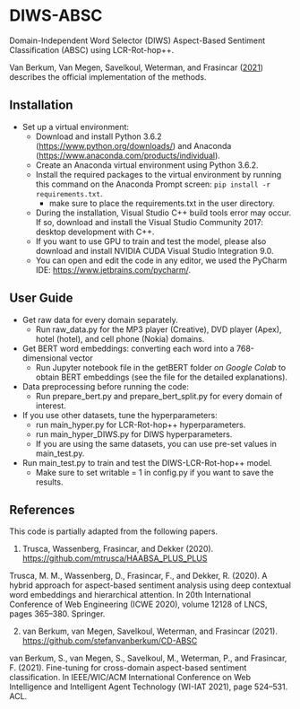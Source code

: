 # DIWS-ABSC

Domain-Independent Word Selector (DIWS) Aspect-Based Sentiment Classification (ABSC) using LCR-Rot-hop++.

Van Berkum, Van Megen, Savelkoul, Weterman, and Frasincar ([2021](https://doi.org/10.1145/3486622.3494003)) describes the official implementation of the methods.

## Installation
- Set up a virtual environment:
    - Download and install Python 3.6.2 (https://www.python.org/downloads/) and Anaconda (https://www.anaconda.com/products/individual).
    - Create an Anaconda virtual environment using Python 3.6.2.
    - Install the required packages to the virtual environment by running this command on the Anaconda Prompt screen:
      ```pip install -r requirements.txt```.
      - make sure to place the requirements.txt in the user directory.
    - During the installation, Visual Studio C++ build tools error may occur. If so, download and install the Visual Studio Community 2017: desktop development with C++.
    - If you want to use GPU to train and test the model, please also download and install NVIDIA CUDA Visual Studio Integration 9.0.
    - You can open and edit the code in any editor, we used the PyCharm IDE: https://www.jetbrains.com/pycharm/.

## User Guide
- Get raw data for every domain separately.
    - Run raw_data.py for the MP3 player (Creative), DVD player (Apex), hotel (hotel), and cell phone (Nokia) domains.
- Get BERT word embeddings: converting each word into a 768-dimensional vector 
    - Run Jupyter notebook file in the getBERT folder *on Google Colab* to obtain BERT embeddings (see the file for
      the detailed explanations).
- Data preprocessing before running the code:
    - Run prepare_bert.py and prepare_bert_split.py for every domain of interest.
- If you use other datasets, tune the hyperparameters:
  - run main_hyper.py for LCR-Rot-hop++ hyperparameters.
  - run main_hyper_DIWS.py for DIWS hyperparameters.
  - If you are using the same datasets, you can use pre-set values in main_test.py.
- Run main_test.py to train and test the DIWS-LCR-Rot-hop++ model.
  - Make sure to set writable = 1 in config.py if you want to save the results.

## References

This code is partially adapted from the following papers.

1. Trusca, Wassenberg, Frasincar, and Dekker (2020).
https://github.com/mtrusca/HAABSA_PLUS_PLUS

Trusca, M. M., Wassenberg, D., Frasincar, F., and Dekker, R. (2020). A hybrid approach
for aspect-based sentiment analysis using deep contextual word embeddings and hierarchical
attention. In 20th International Conference of Web Engineering (ICWE 2020), volume 12128
of LNCS, pages 365–380. Springer.

2. van Berkum, van Megen, Savelkoul, Weterman, and Frasincar (2021).
https://github.com/stefanvanberkum/CD-ABSC

van Berkum, S., van Megen, S., Savelkoul, M., Weterman, P., and Frasincar, F. (2021). Fine-tuning for cross-domain aspect-based sentiment classification. In IEEE/WIC/ACM International Conference on Web Intelligence and Intelligent Agent Technology (WI-IAT 2021), page
524–531. ACL.